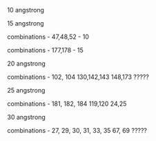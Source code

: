 10 angstrong 

15 angstrong 

combinations - 47,48,52 - 10

combinations - 177,178 - 15

20 angstrong

combinations - 102, 104    130,142,143   148,173  ?????

25 angstrong 

combinations - 181, 182, 184     119,120     24,25 

30 angstrong

combinations - 27, 29, 30, 31, 33, 35    67, 69 ?????